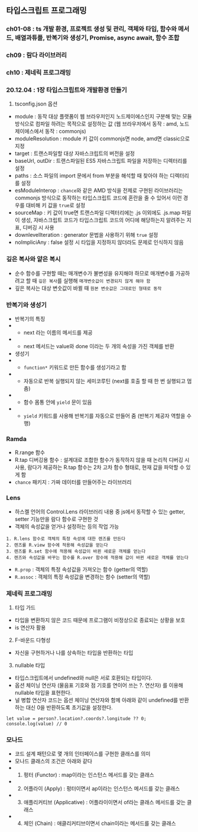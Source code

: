 ## 타입스크립트 프로그래밍

### ch01-08 : ts 개발 환경, 프로젝트 생성 및 관리, 객체와 타입, 함수와 메서드, 배열과튜플, 반복기와 생성기, Promise, async await, 함수 조합
### ch09 : 람다 라이브러리
### ch10 : 제네릭 프로그래밍

###  20.12.04 : 1장 타입스크립트와 개발환경 만들기

1. tsconfig.json 옵션
- module : 동작 대상 플랫폼이 웹 브라우저인지 노드제이에스인지 구분해 맞는 모듈 방식으로 컴파일 하려는 목적으로 설정하는 값 (웹 브라우저에서 동작 : amd, 노드제이에스에서 동작 : commonjs)
- moduleResolution : module 키 값이 commonjs면 node, amd면 classic으로 지정
- target : 트랜스파일할 대상 자바스크립트의 버전을 설정
- baseUrl, outDir : 트랜스파일된 ES5 자바스크립트 파일을 저장하는 디렉터리를 설정 
- paths : 소스 파일의 import 문에서 from 부분을 해석할 때 찾아야 하는 디렉터리를 설정
- esModuleInterop : `chance`와 같은 AMD 방식을 전제로 구현된 라이브러리는 commonjs 방식으로 동작하는 타입스크립트 코드에 혼란을 줄 수 있어서 이런 경우를 대비해 키 값을 `true`로 설정
- sourceMap : 키 값이 true면 트랜스파일 디렉터리에는 .js 이외에도 .js.map 파일이 생성, 자바스크립트 코드가 타입스크립트 코드의 어디에 해당하는지 알려주는 지표, 디버깅 시 사용
- downlevellteration : generator 문법을 사용하기 위해 `true` 설정
- noImpliciAny : false 설정 시 타입을 지정하지 않더라도 문제로 인식하지 않음

### 깊은 복사와 얕은 복시
- 순수 함수를 구현할 때는 매개변수가 불변성을 유지해야 하므로 매개변수를 가공하려고 할 때 `깊은 복사`를 실행해 `매개변숫값이 변경되지 않게 해야 함`
- 깊은 복사는 대상 변숫값이 바뀔 때 `원본 변숫값은 그대로인 형태로 동작`

### 반복기와 생성기
- 반복기의 특징
- -  next 라는 이름의 메서드를 제공
- -  next 메서드는 value와 done 이라는 두 개의 속성을 가진 객체를 반환
- 생성기
- - `function*` 키워드로 만든 함수를 생성기라고 함
- - 자동으로 반복 실행되지 않는 세미코루틴 (next를 호출 할 때 한 번 실행되고 멈춤)
- - 함수 몸통 안에 `yield` 문이 있음
- - `yield` 키워드를 사용해 반복기를 자동으로 만들어 줌 (반복기 제공자 역할을 수행)


### Ramda
- R.range 함수
- R.tap 디버깅용 함수 : 설계대로 조합한 함수가 동작하지 않을 때 논리적 디버깅 시 사용, 람다가 제공하는 R.tap 함수는 2차 고차 함수 형태로, 현재 값을 파악할 수 있게 함
- `chance` 패키지 : 가짜 데이터를 만들어주는 라이브러리

### Lens
- 하스켈 언어의 Control.Lens 라이브러리 내용 중 js에서 동작할 수 있는 getter, setter 기능만을 람다 함수로 구현한 것
- 객체의 속성값을 얻거나 설정하는 등의 작업 가능
```
1. R.lens 함수로 객체의 특정 속성에 대한 렌즈를 만든다
2. 렌즈를 R.view 함수에 적용해 속성값을 얻는다
3. 렌즈를 R.set 함수에 적용해 속성값이 바뀐 새로운 객체를 얻는다
4. 렌즈와 속성값을 바꾸는 함수를 R.over 함수에 적용해 값이 바뀐 새로운 객체를 얻는다
```
- `R.prop` : 객체의 특정 속성값을 가져오는 함수 (getter의 역할)
- `R.assoc` : 객체의 특정 속성값을 변경하는 함수 (setter의 역할)

### 제네릭 프로그래밍
1. 타입 가드
- 타입을 변환하지 않은 코드 때문에 프로그램이 비정상으로 종료되는 상황을 보호
- is 연산자 활용
2. F-바운드 다형성
- 자신을 구현하거나 나를 상속하는 타입을 반환하는 타입
3. nullable 타입
- 타입스크립트에서 undefined와 null은 서로 호환되는 타입이다.
- 옵션 체이닝 연산자 (물음표 기호와 점 기호를 연이어 쓰는 ?. 연산자) 를 이용해 nullable 타입을 표현한다.
- 널 병합 연산자 코드는 옵션 체이닝 연산자와 함께 아래와 같이 undefined를 반환하는 대신 0을 반환하도록 초기값을 설정한다.
```
let value = person?.location?.coords?.longitude ?? 0;
console.log(value) // 0
```
### 모나드
- 코드 설계 패턴으로 몇 개의 인터페이스를 구현한 클래스를 의미
- 모나드 클래스의 조건은 아래와 같다
- 1. 펑터 (Functor) : map이라는 인스턴스 메서드를 갖는 클래스
- 2. 어플라이 (Apply) : 펑터이면서 ap이라는 인스턴스 메서드를 갖는 클래스
- 3. 애플리커티브 (Applicative) : 어플라이이면서 of라는 클래스 메서드를 갖는 클래스
- 4. 체인 (Chain) : 애클리커티브이면서 chain이라는 메서드를 갖는 클래스
